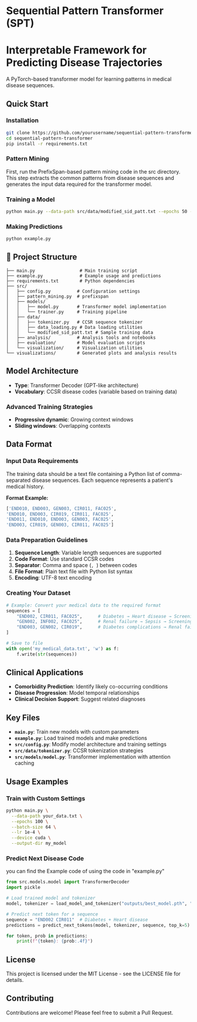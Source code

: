 # Sequential Pattern Transformer (SPT)

# Interpretable Framework for Predicting Disease Trajectories

A PyTorch-based transformer model for learning patterns in medical disease sequences.

## Quick Start

### Installation

```bash
git clone https://github.com/yourusername/sequential-pattern-transformer.git
cd sequential-pattern-transformer
pip install -r requirements.txt
```



### Pattern Mining

First, run the PrefixSpan-based pattern mining code in the src directory. This step extracts the common patterns from disease sequences and generates the input data required for the transformer model.

### Training a Model

```bash
python main.py --data-path src/data/modified_sid_patt.txt --epochs 50 --batch-size 32
```

### Making Predictions

```bash
python example.py
```

## 📁 Project Structure

```
├── main.py                 # Main training script
├── example.py              # Example usage and predictions
├── requirements.txt        # Python dependencies
├── src/
│   ├── config.py          # Configuration settings
│   ├── pattern_mining.py  # prefixspan
│   ├── models/
│   │   ├── model.py       # Transformer model implementation
│   │   └── trainer.py     # Training pipeline
│   ├── data/
│   │   ├── tokenizer.py   # CCSR sequence tokenizer
│   │   ├── data_loading.py # Data loading utilities
│   │   └── modified_sid_patt.txt # Sample training data
│   ├── analysis/          # Analysis tools and notebooks
│   ├── evaluation/        # Model evaluation scripts
│   └── visualization/     # Visualization utilities
└── visualizations/        # Generated plots and analysis results
```

## Model Architecture

- **Type**: Transformer Decoder (GPT-like architecture)
- **Vocabulary**: CCSR disease codes (variable based on training data)

### Advanced Training Strategies

- **Progressive dynamic**: Growing context windows
- **Sliding windows**: Overlapping contexts

## Data Format

### Input Data Requirements

The training data should be a text file containing a Python list of comma-separated disease sequences. Each sequence represents a patient's medical history.

**Format Example:**

```python
['END010, END003, GEN003, CIR011, FAC025', 
'END010, END003, CIR019, CIR011, FAC025', 
'END011, END010, END003, GEN003, FAC025',
'END003, CIR019, GEN003, CIR011, FAC025']
```

### Data Preparation Guidelines

1. **Sequence Length**: Variable length sequences are supported
2. **Code Format**: Use standard CCSR codes
3. **Separator**: Comma and space (`, `) between codes
4. **File Format**: Plain text file with Python list syntax
5. **Encoding**: UTF-8 text encoding

### Creating Your Dataset

```python
# Example: Convert your medical data to the required format
sequences = [
    "END002, CIR011, FAC025",      # Diabetes → Heart disease → Screening
    "GEN002, INF002, FAC025",      # Renal failure → Sepsis → Screening  
    "END003, GEN002, CIR019",      # Diabetes complications → Renal failure → Arrhythmia
]

# Save to file
with open('my_medical_data.txt', 'w') as f:
    f.write(str(sequences))
```

## Clinical Applications

- **Comorbidity Prediction**: Identify likely co-occurring conditions
- **Disease Progression**: Model temporal relationships
- **Clinical Decision Support**: Suggest related diagnoses

## Key Files

- **`main.py`**: Train new models with custom parameters
- **`example.py`**: Load trained models and make predictions
- **`src/config.py`**: Modify model architecture and training settings
- **`src/data/tokenizer.py`**: CCSR tokenization strategies
- **`src/models/model.py`**: Transformer implementation with attention caching

## Usage Examples

### Train with Custom Settings

```bash
python main.py \
  --data-path your_data.txt \
  --epochs 100 \
  --batch-size 64 \
  --lr 1e-4 \
  --device cuda \
  --output-dir my_model
```

### Predict Next Disease Code

you can find the Example code of using the code in "example.py"

```python
from src.models.model import TransformerDecoder
import pickle

# Load trained model and tokenizer
model, tokenizer = load_model_and_tokenizer("outputs/best_model.pth", "outputs/tokenizer.pkl")

# Predict next token for a sequence
sequence = "END002 CIR011"  # Diabetes + Heart disease
predictions = predict_next_tokens(model, tokenizer, sequence, top_k=5)

for token, prob in predictions:
    print(f"{token}: {prob:.4f}")
```

## License

This project is licensed under the MIT License - see the LICENSE file for details.

## Contributing

Contributions are welcome! Please feel free to submit a Pull Request.
